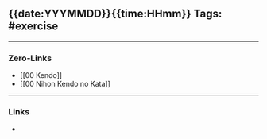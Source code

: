 {{date:YYYMMDD}}{{time:HHmm}}
Tags: #exercise   
---

---
### Zero-Links
- [[00 Kendo]]
- [[00 Nihon Kendo no Kata]]
---
### Links
- 